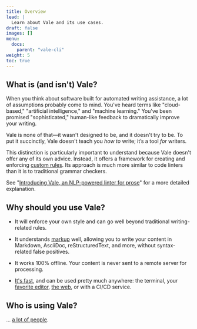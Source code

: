```yaml
---
title: Overview
lead: |
  Learn about Vale and its use cases.
draft: false
images: []
menu:
  docs:
    parent: "vale-cli"
weight: 5
toc: true
---
```


## What is (and isn't) Vale?

When you think about software built for automated writing assistance, a lot
of assumptions probably come to mind. You've heard terms like "cloud-based,"
"artificial intelligence," and "machine learning." You've been promised
"sophisticated," human-like feedback to dramatically improve your writing.

Vale is none of that&mdash;it wasn't designed to be, and it doesn't try to
be. To put it succinctly, Vale doesn't teach you *how to* write; it’s a tool
*for* writers.

This distinction is particularly important to understand because Vale doesn't
offer any of its own advice. Instead, it offers a framework for creating and
enforcing [custom rules][1]. Its approach is much more similar to code linters than it is to traditional grammar checkers.

See "[Introducing Vale, an NLP-powered linter for prose][2]" for a more
detailed explanation.

## Why should you use Vale?

- It will enforce your own style and can go well beyond traditional
  writing-related rules.

- It understands [markup][4] well, allowing you to write your content in
  Markdown, AsciiDoc, reStructuredText, and more, without syntax-related false
  positives.

- It works 100% offline. Your content is never sent to a remote server for
  processing.

- [It's fast][6], and can be used pretty much anywhere: the terminal, your
  [favorite editor][7], [the web][8], or with a CI/CD service.

## Who is using Vale?

... [a lot of people][3].

[1]: /docs/topics/styles/
[2]: https://medium.com/valelint/introducing-vale-an-nlp-powered-linter-for-prose-63c4de31be00
[3]: https://vale.sh#users
[4]: /docs/topics/scoping/
[6]: https://github.com/errata-ai/vale#benchmarks
[7]: /docs/integrations/guide/
[8]: /docs/integrations/chrome/
